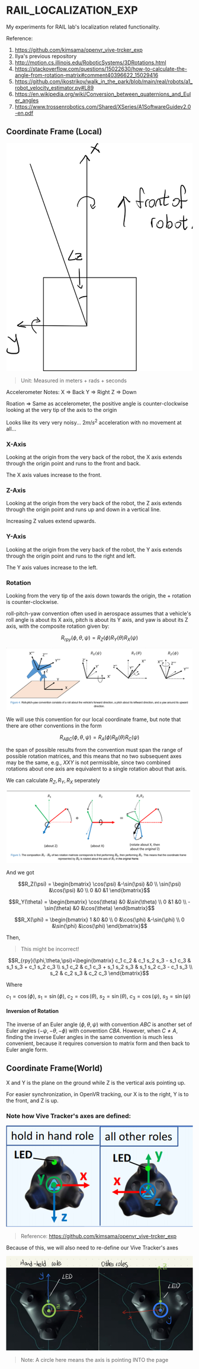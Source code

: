# RAIL_LOCALIZATION_EXP
My experiments for RAIL lab's localization related functionality.

Reference: 
1. https://github.com/kimsama/openvr_vive-trcker_exp
2. Ilya's previous repository
3. http://motion.cs.illinois.edu/RoboticSystems/3DRotations.html
4. https://stackoverflow.com/questions/15022630/how-to-calculate-the-angle-from-rotation-matrix#comment40396622_15029416
5. https://github.com/ikostrikov/walk_in_the_park/blob/main/real/robots/a1_robot_velocity_estimator.py#L89
6. https://en.wikipedia.org/wiki/Conversion_between_quaternions_and_Euler_angles
7. https://www.trossenrobotics.com/Shared/XSeries/A1SoftwareGuidev2.0-en.pdf

## Coordinate Frame (Local)

![Local Coordinate Diagram](static/local_axis.jpg)

> Unit: Measured in meters + rads + seconds


Accelerometer Notes:
X => Back
Y => Right
Z => Down

Roation => Same as accelerometer, the positive angle is counter-clockwise looking at the very tip of the axis to the origin

Looks like its very very noisy... $2m/s^2$ acceleration with no movement at all...

### X-Axis

Looking at the origin from the very back of the robot, the X axis extends through the origin point and runs to the front and back.

The X axis values increase to the front.

### Z-Axis

Looking at the origin from the very back of the robot, the Z axis extends through the origin point and runs up and down in a vertical line.

Increasing Z values extend upwards.
### Y-Axis

Looking at the origin from the very back of the robot, the Y axis extends through the origin point and runs to the right and left.

The Y axis values increase to the left.

### Rotation
Looking from the very tip of the axis down towards the origin, the + rotation is counter-clockwise.

roll-pitch-yaw convention often used in aerospace assumes that a vehicle's roll angle is about its X axis, pitch is about its Y axis, and yaw is about its Z axis, with the composite rotation given by:

$$R_{rpy}(\phi,\theta,\psi)=R_Z(\phi)R_Y(\theta)R_X(\psi)$$

![Roll-Pitch-Yaw](static/roll-pitch-yaw.png)

We will use this convention for our local coordinate frame, but note that there are other conventions in the form

$$R_{ABC}(\phi,\theta,\psi)=R_A(\phi)R_B(\theta)R_C(\psi)$$

the span of possible results from the convention must span the range of possible rotation matrices, and this means that no two subsequent axes may be the same, e.g., $XXY$ is not permissible, since two combined rotations about one axis are equivalent to a single rotation about that axis.

We can calculate $R_Z, R_Y, R_X$ seperately

![Single Axis Rotation](static/single-axis-rotation.png)

And we got

$$R_Z(\psi) = \begin{bmatrix}
\cos(\psi) &-\sin(\psi) &0 \\
\sin(\psi) &\cos(\psi) &0 \\
0 &0 &1
\end{bmatrix}$$

$$R_Y(\theta) = \begin{bmatrix}
\cos(\theta) &0 &\sin(\theta) \\
0 &1 &0 \\
-\sin(\theta) &0 &\cos(\theta)
\end{bmatrix}$$

$$R_X(\phi) = \begin{bmatrix}
1 &0 &0 \\
0 &\cos(\phi) &-\sin(\phi) \\
0 &\sin(\phi) &\cos(\phi)
\end{bmatrix}$$



Then,

> This might be incorrect!

$$R_{rpy}(\phi,\theta,\psi)=\begin{bmatrix}
c_1 c_2 & c_1 s_2 s_3 - s_1 c_3 & s_1 s_3 + c_1 s_2 c_3 \\
s_1 c_2 & c_1 c_3 + s_1 s_2 s_3 & s_1 s_2 c_3 - c_1 s_3 \\
s_2 & c_2 s_3 & c_2 c_3
\end{bmatrix}$$

Where

$c_1 = \cos(\phi)$, $s_1 = \sin(\phi)$, $c_2 = \cos(\theta)$, $s_2 = \sin(\theta)$, $c_3 = \cos(\psi)$, $s_3 = \sin(\psi)$

#### Inversion of Rotation
The inverse of an Euler angle $(\phi,\theta,\psi)$ with convention $ABC$ is another set of Euler angles $(−\psi,−\theta,−\phi)$ with convention $CBA$. However, when $C \ne A$, finding the inverse Euler angles in the same convention is much less convenient, because it requires conversion to matrix form and then back to Euler angle form.

## Coordinate Frame(World)

X and Y is the plane on the ground while Z is the vertical axis pointing up.

For easier synchronization, in OpenVR tracking, our X is to the right, Y is to the front, and Z is up.

### Note how Vive Tracker's axes are defined:
![Vive Tracker Axis](static/tracker_axis_by_role.png)
> Reference: https://github.com/kimsama/openvr_vive-trcker_exp

Because of this, we will also need to re-define our Vive Tracker's axes

![Redefined Vive Tracker Axis](static/redefined_tracker_axis.jpg)


> Note: A circle here means the axis is pointing INTO the page